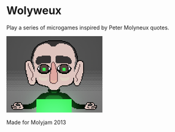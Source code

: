 # Wolyweux

Play a series of microgames inspired by Peter Molyneux quotes.

![](data/thumb.png)

Made for Molyjam 2013
